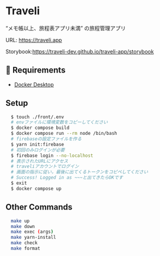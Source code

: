 # Traveli
“メモ帳以上、旅程表アプリ未満” の旅程管理アプリ  

URL: https://traveli.app

Storybook:https://traveli-dev.github.io/traveli-app/storybook

## 🔑 Requirements
- [Docker Desktop](https://www.docker.com/products/docker-desktop)

## Setup
```sh
  $ touch ./front/.env
  # envファイルに環境変数をコピーしてください
  $ docker compose build
  $ docker compose run --rm node /bin/bash
  # firebaseの設定ファイルを作る
  $ yarn init:firebase
  # 初回のみログインが必要
  $ firebase login --no-localhost
  # 表示されたURLにアクセス
  # traveliアカウントでログイン
  # 画面の指示に従い，最後に出てくるトークンをコピペしてください
  # Success! Logged in as ~~~と出てきたらOKです
  $ exit
  $ docker compose up
```

## Other Commands
```sh
  make up
  make down
  make exec (args)
  make yarn-install
  make check
  make format
```
